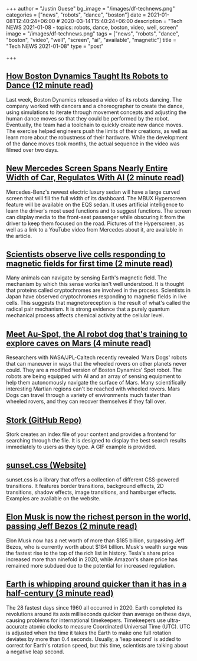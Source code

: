 +++
author = "Justin Guese"
bg_image = "/images/df-technews.png"
categories = ["news", "robots", "dance", "boston"]
date = 2021-01-08T12:40:24+06:00 # 2020-03-14T15:40:24+06:00
description = "Tech NEWS 2021-01-08 - topics: robots, dance, boston, video, well, screen"
image = "/images/df-technews.png"
tags = ["news", "robots", "dance", "boston", "video", "well", "screen", "ai", "available", "magnetic"]
title = "Tech NEWS 2021-01-08"
type = "post"

+++

## [How Boston Dynamics Taught Its Robots to Dance (12 minute read)](https://spectrum.ieee.org/automaton/robotics/humanoids/how-boston-dynamics-taught-its-robots-to-dance/1/01000176e1ae10da-607f3e85-e945-4e72-946a-ec6cadf0f67f-000000/P5ohFqPSFTTumQ6oiQYpkuNrmuYSVm98BQHJ4g5NKF0=175)

Last week, Boston Dynamics released a video of its robots dancing. The company worked with dancers and a choreographer to create the dance, using simulations to iterate through movement concepts and adjusting the human dance moves so that they could be performed by the robot. Eventually, the team had a toolchain to quickly create new dance moves. The exercise helped engineers push the limits of their creations, as well as learn more about the robustness of their hardware. While the development of the dance moves took months, the actual sequence in the video was filmed over two days.

## [New Mercedes Screen Spans Nearly Entire Width of Car, Regulates With AI (2 minute read)](https://interestingengineering.com/new-mercedes-screen-spans-nearly-entire-width-of-car-regulates-with-ai/1/01000176e1ae10da-607f3e85-e945-4e72-946a-ec6cadf0f67f-000000/LaG0HA5lDOXidWQrYVoTq6KHegM8uTcEoYMZUcZy5uE=175)

Mercedes-Benz's newest electric luxury sedan will have a large curved screen that will fill the full width of its dashboard. The MBUX Hyperscreen feature will be available on the EQS sedan. It uses artificial intelligence to learn the driver's most used functions and to suggest functions. The screen can display media to the front-seat passenger while obscuring it from the driver to keep them focused on the road. Pictures of the Hyperscreen, as well as a link to a YouTube video from Mercedes about it, are available in the article.

## [Scientists observe live cells responding to magnetic fields for first time (2 minute read)](https://newatlas.com/biology/live-cells-respond-magnetic-fields//1/01000176e1ae10da-607f3e85-e945-4e72-946a-ec6cadf0f67f-000000/iCfVGFQNFsNrkDPM04sSvqjfj3FRpfpDlfP4R5eDpMo=175)

Many animals can navigate by sensing Earth's magnetic field. The mechanism by which this sense works isn't well understood. It is thought that proteins called cryptochromes are involved in the process. Scientists in Japan have observed cryptochromes responding to magnetic fields in live cells. This suggests that magnetoreception is the result of what's called the radical pair mechanism. It is strong evidence that a purely quantum mechanical process affects chemical activity at the cellular level.

## [Meet Au-Spot, the AI robot dog that's training to explore caves on Mars (4 minute read)](https://www.space.com/ai-mars-robot-dogs-agu/1/01000176e1ae10da-607f3e85-e945-4e72-946a-ec6cadf0f67f-000000/gQz4G8FvxwfwEBV5GvdW3iBMOLFtdQSAUTj_H8iK_6g=175)

Researchers with NASA/JPL-Caltech recently revealed 'Mars Dogs' robots that can maneuver in ways that the wheeled rovers on other planets never could. They are a modified version of Boston Dynamics' Spot robot. The robots are being equipped with AI and an array of sensing equipment to help them autonomously navigate the surface of Mars. Many scientifically interesting Martian regions can't be reached with wheeled rovers. Mars Dogs can travel through a variety of environments much faster than wheeled rovers, and they can recover themselves if they fall over.

## [Stork (GitHub Repo)](https://github.com/jameslittle230/stork/1/01000176e1ae10da-607f3e85-e945-4e72-946a-ec6cadf0f67f-000000/D8GC0xnZls_xSFR2k5wxQ0JKlaaju3sjOmMhVW4Dwa4=175)

Stork creates an index file of your content and provides a frontend for searching through the file. It is designed to display the best search results immediately to users as they type. A GIF example is provided.

## [sunset.css (Website)](https://sunsetcss.com//1/01000176e1ae10da-607f3e85-e945-4e72-946a-ec6cadf0f67f-000000/4PW0NRscKFIZ8oA4Nlq6-tPqKn7Y4T02Vq-9MXte-Ro=175)

sunset.css is a library that offers a collection of different CSS-powered transitions. It features border transitions, background effects, 2D transitions, shadow effects, image transitions, and hamburger effects. Examples are available on the website.

## [Elon Musk is now the richest person in the world, passing Jeff Bezos (2 minute read)](https://www.cnbc.com/2021/01/07/elon-musk-is-now-the-richest-person-in-the-world-passing-jeff-bezos-.html/1/01000176e1ae10da-607f3e85-e945-4e72-946a-ec6cadf0f67f-000000/RzgEXhgeTBIADRy_r0U1ZalV-BGAB6KzDz3m1U3oY84=175)

Elon Musk now has a net worth of more than $185 billion, surpassing Jeff Bezos, who is currently worth about $184 billion. Musk's wealth surge was the fastest rise to the top of the rich list in history. Tesla's share price increased more than ninefold in 2020, while Amazon's share price has remained more subdued due to the potential for increased regulation.

## [Earth is whipping around quicker than it has in a half-century (3 minute read)](https://www.livescience.com/earth-spinning-faster-negative-leap-second.html/1/01000176e1ae10da-607f3e85-e945-4e72-946a-ec6cadf0f67f-000000/nCXJkZf3Im9TDHoIaBU7ukN3mMfOhuyj0VOGuALfkCg=175)

The 28 fastest days since 1960 all occurred in 2020. Earth completed its revolutions around its axis milliseconds quicker than average on these days, causing problems for international timekeepers. Timekeepers use ultra-accurate atomic clocks to measure Coordinated Universal Time (UTC). UTC is adjusted when the time it takes the Earth to make one full rotation deviates by more than 0.4 seconds. Usually, a 'leap second' is added to correct for Earth's rotation speed, but this time, scientists are talking about a negative leap second.

